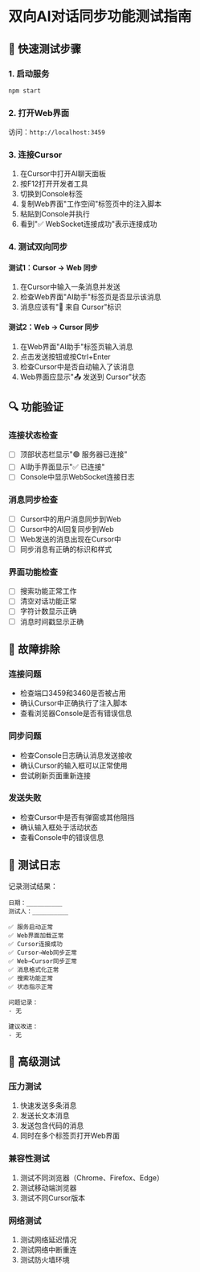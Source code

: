 # 双向AI对话同步功能测试指南

## 🚀 快速测试步骤

### 1. 启动服务
```bash
npm start
```

### 2. 打开Web界面
访问：`http://localhost:3459`

### 3. 连接Cursor
1. 在Cursor中打开AI聊天面板
2. 按F12打开开发者工具
3. 切换到Console标签
4. 复制Web界面"工作空间"标签页中的注入脚本
5. 粘贴到Console并执行
6. 看到"✅ WebSocket连接成功"表示连接成功

### 4. 测试双向同步

#### 测试1：Cursor → Web 同步
1. 在Cursor中输入一条消息并发送
2. 检查Web界面"AI助手"标签页是否显示该消息
3. 消息应该有"🔄 来自 Cursor"标识

#### 测试2：Web → Cursor 同步
1. 在Web界面"AI助手"标签页输入消息
2. 点击发送按钮或按Ctrl+Enter
3. 检查Cursor中是否自动输入了该消息
4. Web界面应显示"📤 发送到 Cursor"状态

## 🔍 功能验证

### 连接状态检查
- [ ] 顶部状态栏显示"🟢 服务器已连接"
- [ ] AI助手界面显示"✅ 已连接"
- [ ] Console中显示WebSocket连接日志

### 消息同步检查
- [ ] Cursor中的用户消息同步到Web
- [ ] Cursor中的AI回复同步到Web
- [ ] Web发送的消息出现在Cursor中
- [ ] 同步消息有正确的标识和样式

### 界面功能检查
- [ ] 搜索功能正常工作
- [ ] 清空对话功能正常
- [ ] 字符计数显示正确
- [ ] 消息时间戳显示正确

## 🐛 故障排除

### 连接问题
- 检查端口3459和3460是否被占用
- 确认Cursor中正确执行了注入脚本
- 查看浏览器Console是否有错误信息

### 同步问题
- 检查Console日志确认消息发送接收
- 确认Cursor的输入框可以正常使用
- 尝试刷新页面重新连接

### 发送失败
- 检查Cursor中是否有弹窗或其他阻挡
- 确认输入框处于活动状态
- 查看Console中的错误信息

## 📝 测试日志

记录测试结果：

```
日期：__________
测试人：__________

✅ 服务启动正常
✅ Web界面加载正常  
✅ Cursor连接成功
✅ Cursor→Web同步正常
✅ Web→Cursor同步正常
✅ 消息格式化正常
✅ 搜索功能正常
✅ 状态指示正常

问题记录：
- 无

建议改进：
- 无
```

## 🎯 高级测试

### 压力测试
1. 快速发送多条消息
2. 发送长文本消息
3. 发送包含代码的消息
4. 同时在多个标签页打开Web界面

### 兼容性测试
1. 测试不同浏览器（Chrome、Firefox、Edge）
2. 测试移动端浏览器
3. 测试不同Cursor版本

### 网络测试
1. 测试网络延迟情况
2. 测试网络中断重连
3. 测试防火墙环境 